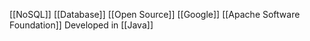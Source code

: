 [[NoSQL]] [[Database]]
[[Open Source]]
[[Google]]
[[Apache Software Foundation]]
Developed in [[Java]]